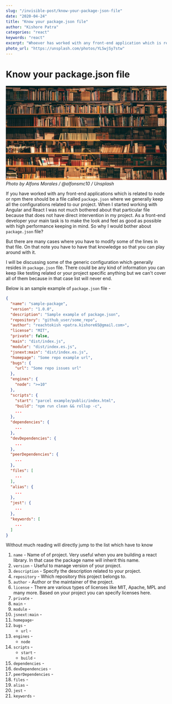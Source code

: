 ```yaml
---
slug: "/invisible-post/know-your-package-json-file"
date: "2020-04-24"
title: "Know your package.json file"
author: "Kishore Patra"
categories: "react"
keywords: "react"
excerpt: "Whoever has worked with any front-end application which is related to node or npm there should be a file called `package.json` where we gene..."
photo_url: "https://unsplash.com/photos/YLSwjSy7stw"
---
```


# Know your package.json file

![rctx-contextmenu](alfons-morales-YLSwjSy7stw-unsplash.jpg "Photo by Alfons Morales / @alfonsmc10 / Unsplash")
*Photo by Alfons Morales / @alfonsmc10 / Unsplash*

If you have worked with any front-end applications which is related to node or npm there should be a file called `package.json` where we generally keep all the configurations related to our project. When I started working with Angular and React I was not much bothered about that particular file because that does not have direct intervention in my project. As a front-end developer your main task is to make the look and feel as good as possible with high performance keeping in mind. So why I would bother about `package.json` file?

But there are many cases where you have to modify some of the lines in that file. On that note you have to have that knowledge so that you can play around with it.

I will be discussing some of the generic configuration which generally resides in `package.json` file. There could be any kind of information you can keep like testing related or your project specific anything but we can't cover all of them because in that case list will never end.

Below is an sample example of `package.json` file - 

```json
{
  "name": "sample-package",
  "version": "1.0.0",
  "description": "Sample example of package.json",
  "repository": "github_user/some_repo",
  "author": "reachtokish <patra.kishore65@gmail.com>",
  "license": "MIT",
  "private": false,
  "main": "dist/index.js",
  "module": "dist/index.es.js",
  "jsnext:main": "dist/index.es.js",
  "homepage": "Some repo example url",
  "bugs": {
    "url": "Some repo issues url"
  },
  "engines": {
    "node": ">=10"
  },
  "scripts": {
    "start": "parcel example/public/index.html",
    "build": "npm run clean && rollup -c",
    ...
  },
  "dependencies": {
    ...
  },
  "devDependencies": {
    ...
  },
  "peerDependencies": {
    ...
  },
  "files": [
    ...
  ],
  "alias": {
    ...
  },
  "jest": {
    ...
  },
  "keywords": [
    ...
  ]
}
```

Without much reading will directly jump to the list which have to know

1. `name` - Name of of project. Very useful when you are building a react library. In that case the package name will inherit this name.
2. `version` - Useful to manage version of your project.
3. `description` - Specify the description related to your project.
4. `repository` - Which repository this project belongs to.
5. `author` - Author or the maintainer of the project.
6. `license` - There are various types of licenses like MIT, Apache, MPL and many more. Based on your project you can specify licenses here.
7. `private` - 
8. `main` - 
9. `module` - 
10. `jsnext:main` - 
11. `homepage`- 
12. `bugs` - 
    - `url` -
13. `engines` - 
    - `node`
14. `scripts` - 
    - `start` - 
    - `build` - 
15. `dependencies` - 
16. `devDependencies` - 
17. `peerDependencies` - 
18. `files` - 
19. `alias` - 
20. `jest` - 
21. `keywords` - 